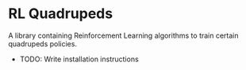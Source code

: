 # RL Quadrupeds

A library containing Reinforcement Learning algorithms to train certain quadrupeds policies.

- TODO: Write installation instructions